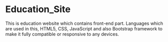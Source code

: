 # Education_Site
This is education website which contains front-end part.
Languages which are used in this, HTML5, CSS, JavaScript and also Bootstrap framework to make it fully compatible or responsive to any devices.
